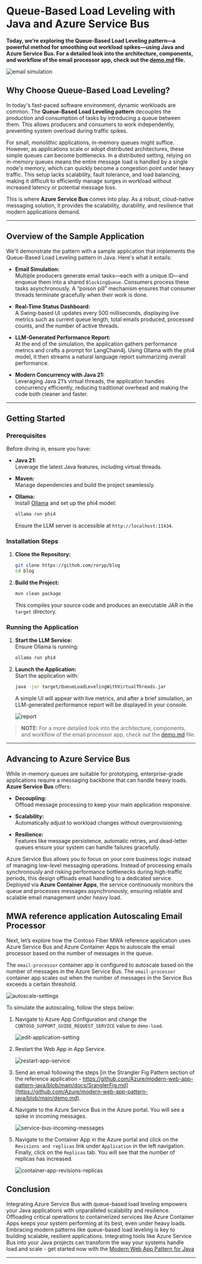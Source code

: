 # Queue-Based Load Leveling with Java and Azure Service Bus

**Today, we’re exploring the **Queue-Based Load Leveling** pattern—a powerful method for smoothing out workload spikes—using Java and Azure Service Bus. For a detailed look into the architecture, components, and workflow of the email processor app, check out the [demo.md](demo.md) file.**

![email simulation](email.webp)

## Why Choose Queue-Based Load Leveling?

In today's fast-paced software environment, dynamic workloads are common. The **Queue-Based Load Leveling pattern** decouples the production and consumption of tasks by introducing a queue between them. This allows producers and consumers to work independently, preventing system overload during traffic spikes.

For small, monolithic applications, in-memory queues might suffice. However, as applications scale or adopt distributed architectures, these simple queues can become bottlenecks. In a distributed setting, relying on in-memory queues means the entire message load is handled by a single node's memory, which can quickly become a congestion point under heavy traffic. This setup lacks scalability, fault tolerance, and load balancing, making it difficult to efficiently manage surges in workload without increased latency or potential message loss.

This is where **Azure Service Bus** comes into play. As a robust, cloud-native messaging solution, it provides the scalability, durability, and resilience that modern applications demand.

---

## Overview of the Sample Application

We'll demonstrate the pattern with a sample application that implements the Queue-Based Load Leveling pattern in Java. Here's what it entails:

- **Email Simulation:**  
  Multiple producers generate email tasks—each with a unique ID—and enqueue them into a shared `BlockingQueue`. Consumers process these tasks asynchronously. A “poison pill” mechanism ensures that consumer threads terminate gracefully when their work is done.

- **Real-Time Status Dashboard:**  
  A Swing-based UI updates every 500 milliseconds, displaying live metrics such as current queue length, total emails produced, processed counts, and the number of active threads.

- **LLM-Generated Performance Report:**  
  At the end of the simulation, the application gathers performance metrics and crafts a prompt for LangChain4j. Using Ollama with the phi4 model, it then streams a natural language report summarizing overall performance.

- **Modern Concurrency with Java 21:**  
  Leveraging Java 21’s virtual threads, the application handles concurrency efficiently, reducing traditional overhead and making the code both cleaner and faster.

---

## Getting Started

### Prerequisites

Before diving in, ensure you have:

- **Java 21:**  
  Leverage the latest Java features, including virtual threads.

- **Maven:**  
  Manage dependencies and build the project seamlessly.

- **Ollama:**  
  Install [Ollama](https://ollama.com/) and set up the phi4 model:
  ```bash
  ollama run phi4
  ```
  Ensure the LLM server is accessible at `http://localhost:11434`.

### Installation Steps

1. **Clone the Repository:**
   ```bash
   git clone https://github.com/roryp/blog
   cd blog
   ```

2. **Build the Project:**
   ```bash
   mvn clean package
   ```
   This compiles your source code and produces an executable JAR in the `target` directory.

### Running the Application

1. **Start the LLM Service:**  
   Ensure Ollama is running:
   ```bash
   ollama run phi4
   ```

2. **Launch the Application:**  
   Start the application with:
   ```bash
   java -jar target/QueueLoadLevelingWithVirtualThreads.jar
   ```
   A simple UI will appear with live metrics, and after a brief simulation, an LLM-generated performance report will be displayed in your console.

   ![report](report.png)

> **NOTE:** For a more detailed look into the architecture, components, and workflow of the email processor app, check out the [demo.md](demo.md) file.

---

## Advancing to Azure Service Bus

While in-memory queues are suitable for prototyping, enterprise-grade applications require a messaging backbone that can handle heavy loads. **Azure Service Bus** offers:

- **Decoupling:**  
  Offload message processing to keep your main application responsive.

- **Scalability:**  
  Automatically adjust to workload changes without overprovisioning.

- **Resilience:**  
  Features like message persistence, automatic retries, and dead-letter queues ensure your system can handle failures gracefully.

Azure Service Bus allows you to focus on your core business logic instead of managing low-level messaging operations. Instead of processing emails synchronously and risking performance bottlenecks during high-traffic periods, this design offloads email handling to a dedicated service. Deployed via **Azure Container Apps**, the service continuously monitors the queue and processes messages asynchronously, ensuring reliable and scalable email management under heavy load.

## MWA reference application Autoscaling Email Processor

Next, let’s explore how the Contoso Fiber MWA reference application uses Azure Service Bus and Azure Container Apps to autoscale the email processor based on the number of messages in the queue.

The `email-processor` container app is configured to autoscale based on the number of messages in the Azure Service Bus. The `email-processor` container app scales out when the number of messages in the Service Bus exceeds a certain threshold.

![autoscale-settings](./docs/assets/email-processor-scaling-rule.png)

To simulate the autoscaling, follow the steps below:

1. Navigate to Azure App Configuration and change the `CONTOSO_SUPPORT_GUIDE_REQUEST_SERVICE` value to `demo-load`.

    ![edit-application-setting](./docs/assets/edit-application-setting-demo-load.png)

1. Restart the Web App in App Service.

    ![restart-app-service](./docs/assets/restart-app-service.png)

1. Send an email following the steps [in the Strangler Fig Pattern section of the reference application - https://github.com/Azure/modern-web-app-pattern-java/blob/main/docs/SranglerFig.md](https://github.com/Azure/modern-web-app-pattern-java/blob/main/demo.md).

1. Navigate to the Azure Service Bus in the Azure portal. You will see a spike in incoming messages.

    ![service-bus-incoming-messages](./docs/assets/service-bus-request-queue-load-demo.png)

1. Navigate to the Container App in the Azure portal and click on the `Revisions and replicas` link under `Application` in the left navigation. Finally, click on the `Replicas` tab. You will see that the number of replicas has increased.

    ![container-app-revisions-replicas](./docs/assets/container-app-revisions-replicas.png)

## Conclusion

Integrating Azure Service Bus with queue-based load leveling empowers your Java applications with unparalleled scalability and resilience. Offloading critical operations to containerized services like Azure Container Apps keeps your system performing at its best, even under heavy loads.
Embracing modern patterns like queue-based load leveling is key to building scalable, resilient applications. Integrating tools like Azure Service Bus into your Java projects can transform the way your systems handle load and scale - get started now with the [Modern Web App Pattern for Java](https://github.com/Azure/modern-web-app-pattern-java)

---